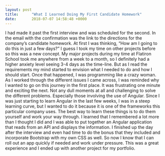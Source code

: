 ```yaml
---
layout: post
title:      "What I Learned Doing My First Candidate Homework"
date:       2018-07-07 14:58:48 +0000
---
```


I had made it past the first interview and was scheduled for the second. In the email with the confirmation was the link to the directions for the company’s candidate homework. At first I was thinking, “How am I going to do this in just a few days?” I guess I took my time on other projects before so this was a new concept. My major projects during my time at Flatiron School took me anywhere from a week to a month, so I definitely had a higher anxiety level seeing 3-4 days as the time-line. But as I read the requirements my mind started to envision what I needed to do and how I should start. Once that happened, I was programming like a crazy woman. As I worked through the different issues I came across, I was reminded why I wanted to go on this journey in the first place. It was frustrating one minute and exciting the next. Not any dull moments at all and challenging to solve the different problems. Especially those involving the use of Angular. Since I was just starting to learn Angular in the last few weeks, I was in a steep learning curve, but I wanted to do it because it is one of the frameworks this particular company uses. The best way to learn these things is to do them yourself and work your way through. I learned that I remembered a lot more than I thought I did and I was able to put together an Angular application that reads from an API and displays the information. I finished up the day after the interview and even had time to do the bonus that they included and incorporate Bootstrap with my own CSS as well. So now I know that I can roll out an app quickly if needed and work under pressure. This was a great experience and I ended up with another project for my portfolio.
